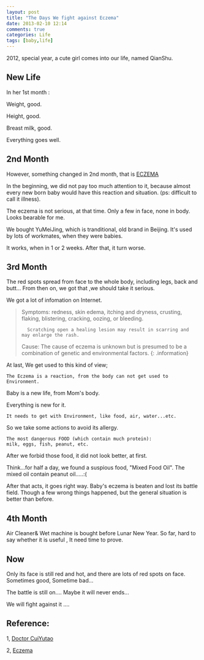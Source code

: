 ```yaml
---
layout: post
title: "The Days We fight against Eczema"
date: 2013-02-10 12:14
comments: true
categories: Life 
tags: [baby,life]
---
```


2012, special year, a cute girl comes into our life, named QianShu.

New Life
------

In her 1st month :

Weight, good.

Height, good.

Breast milk, good.

Everything goes well.


2nd Month
------


<!-- more -->

However, something changed in 2nd month, that is [ECZEMA](http://en.wikipedia.org/wiki/Eczema)

In the beginning, we did not pay too much attention to it, 
because almost every new born baby would have this reaction and situation.
(ps: difficult to call it illness).
    
The eczema is not serious, at that time.
Only a few in face, none in body. Looks bearable for me.

We bought YuMeiJing, which is tranditional, old brand in Beijing.
It's used by lots of workmates, when they were babies.

It works, when in 1 or 2 weeks. 
After that, it turn worse.

3rd Month
--------

The red spots spread from face to the whole body, including legs, back and butt...
From then on, we got that ,we should take it serious.

We got a lot of infomation on Internet.

> Symptoms:
>       redness, skin edema, itching and dryness, crusting, flaking, blistering, cracking, oozing, or bleeding.
>
>       Scratching open a healing lesion may result in scarring and may enlarge the rash.
>
>    Cause:
>        The cause of eczema is unknown but is presumed to be a combination of genetic and environmental factors.
{: .information}


At last, We get used to this kind of view;

    The Eczema is a reaction, from the body can not get used to Environment.

Baby is a new life, from Mom's body.

Everything is new for it.

    It needs to get with Environment, like food, air, water...etc.

So we take some actions to avoid its allergy.

    The most dangerous FOOD (which contain much protein):
    milk, eggs, fish, peanut, etc.

After we forbid those food, it did not look better, at first.

Think...for half a day, we found a suspious food, "Mixed Food Oil".
The mixed oil contain peanut oil.....:(

After that acts, it goes right way.
Baby's eczema is beaten and lost its battle field.
Though a few wrong things happened, but the general situation is better than before.

4th Month
------------
Air Cleaner& Wet machine is bought before Lunar New Year.
So far, hard to say whether it is useful ,
It need time to prove.


Now
------------
Only its face is still red and hot, and there are lots of red spots on face.
Sometimes good, Sometime bad...

The battle is still on....
Maybe it will never ends...

We will fight against it .... 


Reference:
---------

1, [Doctor CuiYutao](http://blog.sina.com.cn/doctorcui)

2, [Eczema](http://en.wikipedia.org/wiki/Eczema)



